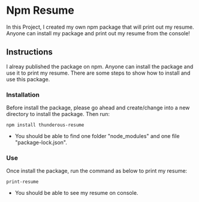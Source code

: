 # Npm Resume

In this Project, I created my own npm package that will print out my resume. Anyone can install my package and print out my resume from the console!

## Instructions

I alreay published the package on npm. Anyone can install the package and use it to print my resume. There are some steps to show how to install and use this package.

### Installation

Before install the package, please go ahead and create/change into a new directory to install the package. Then run:

    npm install thunderous-resume

- You should be able to find one folder "node_modules" and one file "package-lock.json".

### Use

Once install the package, run the command as below to print my resume:

    print-resume

- You should be able to see my resume on console.
